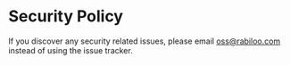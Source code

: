 # Security Policy

If you discover any security related issues, please email oss@rabiloo.com instead of using the issue tracker.
